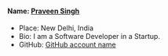 #### Name: [Praveen Singh](https://github.com/praveensinghrajput23)

- Place: New Delhi, India
- Bio: I am a Software Developer in a Startup.
- GitHub: [GitHub account name](https://github.com/praveensinghrajput23)

